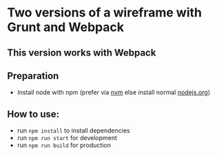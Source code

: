 # Two versions of a wireframe with Grunt and Webpack

## This version works with Webpack

## Preparation
- Install node with npm (prefer via [nvm](https://github.com/creationix/nvm) else install normal [nodejs.org](https://nodejs.org/en/)) 

## How to use:
- run ```npm install``` to install dependencies
- run ```npm run start``` for development
- run ```npm run build``` for production
